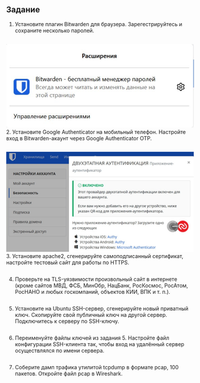 ## Задание

1. Установите плагин Bitwarden для браузера. Зарегестрируйтесь и сохраните несколько паролей.
```

```
![bitward](https://github.com/MaximovAA/devops_netology_term/blob/main/bitward.jpg "Пример диаграммы с условной маршрутизацией")
2. Установите Google Authenticator на мобильный телефон. Настройте вход в Bitwarden-акаунт через Google Authenticator OTP.
```

```
![2fa](https://github.com/MaximovAA/devops_netology_term/blob/main/2fa.jpg "Пример диаграммы с условной маршрутизацией")
3. Установите apache2, сгенерируйте самоподписанный сертификат, настройте тестовый сайт для работы по HTTPS.
```

```

4. Проверьте на TLS-уязвимости произвольный сайт в интернете (кроме сайтов МВД, ФСБ, МинОбр, НацБанк, РосКосмос, РосАтом, РосНАНО и любых госкомпаний, объектов КИИ, ВПК и т. п.).
```

```

5. Установите на Ubuntu SSH-сервер, сгенерируйте новый приватный ключ. Скопируйте свой публичный ключ на другой сервер. Подключитесь к серверу по SSH-ключу.
```

```
 
6. Переименуйте файлы ключей из задания 5. Настройте файл конфигурации SSH-клиента так, чтобы вход на удалённый сервер осуществлялся по имени сервера.
```

```

7. Соберите дамп трафика утилитой tcpdump в формате pcap, 100 пакетов. Откройте файл pcap в Wireshark.
```

```
